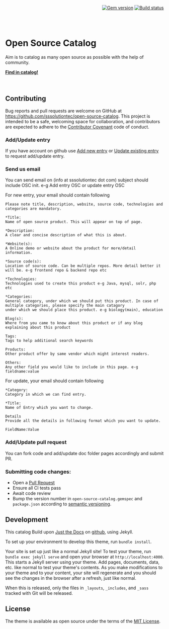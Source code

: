 <p align="right">
    <a href="https://badge.fury.io/rb/just-the-docs"><img src="https://badge.fury.io/rb/just-the-docs.svg" alt="Gem version"></a> <a href="https://github.com/sssolutiontec/open-source-catalog/actions?query=workflow%3A%22Master+branch+CI%22"><img src="https://github.com/sssolutiontec/open-source-catalog/workflows/Master%20branch%20CI/badge.svg" alt="Build status"></a>
</p>
<br><br>

# Open Source Catalog

Aim is to catalog as many open source as possible with the help of community.

<strong><a href="https://opensourcecatalog.com">Find in catalog!</a></strong>
<br><br><br>

## Contributing

Bug reports and pull requests are welcome on GitHub at https://github.com/sssolutiontec/open-source-catalog. 
This project is intended to be a safe, welcoming space for collaboration, and contributors are expected to adhere to the [Contributor Covenant](http://contributor-covenant.org) code of conduct.

### Add/Update entry
If you have account on github use [Add new entry](https://github.com/sssolutiontec/open-source-catalog/issues/new?assignees=&labels=&template=aNewEntry.md&title=Add+new+entry) 
or [Update existing entry](https://github.com/sssolutiontec/open-source-catalog/issues/new?assignees=&labels=&template=aUpdateEntry.md&title=Update+existing+entry)
to request add/update entry.

### Send us email
You can send email on (info at sssolutiontec dot com) subject should include OSC init. e-g Add entry OSC or update entry OSC

For new entry, your email should contain following
```
Please note title, description, website, source code, technologies and categories are mandatory.

*Title:
Name of open source product. This will appear on top of page.

*Description:
A clear and concise description of what this is about.

*Website(s):
A Online demo or website about the product for more/detail information.

*Source code(s):
Location of source code. Can be multiple repos. More detail better it will be. e-g frontend repo & backend repo etc

*Technologies:
Technologies used to create this product e-g Java, mysql, solr, php etc

*Categories:
General category, under which we should put this product. In case of multiple categories, please specify the main catagory
under which we should place this product. e-g biology(main), education

Blog(s):
Where from you came to know about this product or if any blog explaining about this product

Tags:
Tags to help additional search keywords

Products:
Other product offer by same vendor which might interest readers.

Others:
Any other field you would like to include in this page. e-g fieldname:value
```

For update, your email should contain following
```
*Category:
Category in which we can find entry. 

*Title:
Name of Entry which you want to change.

Details
Provide all the details in following format which you want to update.

FieldName:Value
```

### Add/Update pull request
You can fork code and add/update doc folder pages accordingly and submit PR.

### Submitting code changes:

- Open a [Pull Request](https://github.com/sssolutiontec/open-source-catalog/pulls)
- Ensure all CI tests pass
- Await code review
- Bump the version number in `open-source-catalog.gemspec` and `package.json` according to [semantic versioning](https://semver.org/).

## Development

This catalog Build upon <a href="https://pmarsceill.github.io/just-the-docs/" target="_blank">Just the Docs</a> on <a href="https://github.com/pmarsceill/just-the-docs" target="_blank">github</a>, using Jekyll.

To set up your environment to develop this theme, run `bundle install`.

Your site is set up just like a normal Jekyll site! To test your theme, run `bundle exec jekyll serve` and open your browser at `http://localhost:4000`. This starts a Jekyll server using your theme. Add pages, documents, data, etc. like normal to test your theme's contents. As you make modifications to your theme and to your content, your site will regenerate and you should see the changes in the browser after a refresh, just like normal.

When this is released, only the files in `_layouts`, `_includes`, and `_sass` tracked with Git will be released.

## License

The theme is available as open source under the terms of the [MIT License](http://opensource.org/licenses/MIT).
